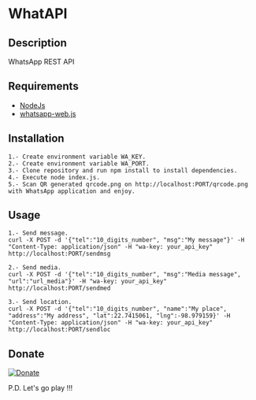 # WhatAPI #

## Description ##
WhatsApp REST API

## Requirements ##
* [NodeJs](https://nodejs.org/en)
* [whatsapp-web.js](https://wwebjs.dev/)

## Installation ##
~~~
1.- Create environment variable WA_KEY.
2.- Create environment variable WA_PORT.
3.- Clone repository and run npm install to install dependencies.
4.- Execute node index.js.
5.- Scan QR generated qrcode.png on http://localhost:PORT/qrcode.png with WhatsApp application and enjoy.
~~~

## Usage ##
~~~
1.- Send message.
curl -X POST -d '{"tel":"10_digits_number", "msg":"My message"}' -H "Content-Type: application/json" -H "wa-key: your_api_key" http://localhost:PORT/sendmsg

2.- Send media.
curl -X POST -d '{"tel":"10_digits_number", "msg":"Media message", "url":"url_media"}' -H "wa-key: your_api_key" http://localhost:PORT/sendmed

3.- Send location.
curl -X POST -d '{"tel":"10_digits_number", "name":"My place", "address":"My address", "lat":22.7415061, "lng":-98.979159}' -H "Content-Type: application/json" -H "wa-key: your_api_key" http://localhost:PORT/sendloc
~~~

## Donate ##
[![Donate](https://img.shields.io/badge/Donate-PayPal-green.svg)](https://www.paypal.com/cgi-bin/webscr?cmd=_s-xclick&hosted_button_id=GXT4C7UZ3HFA8)

P.D. Let's go play !!!